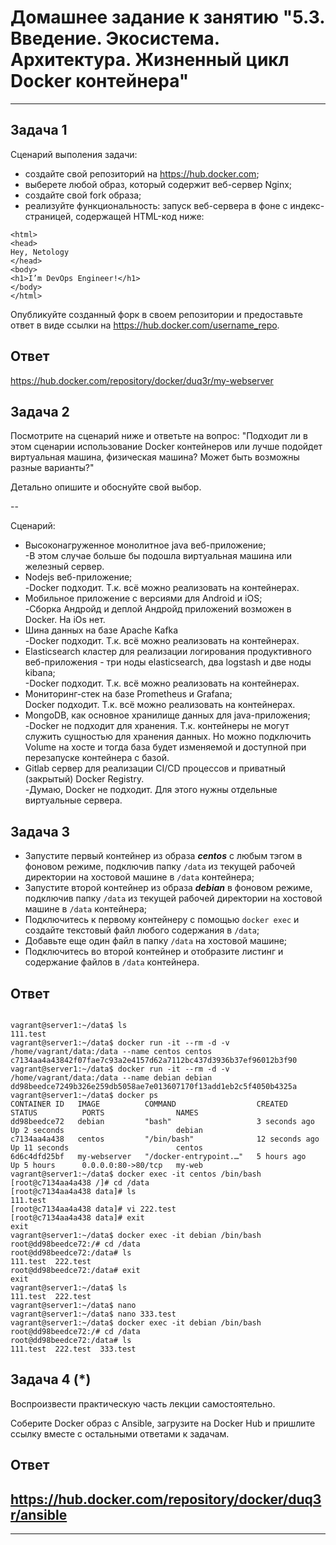 
# Домашнее задание к занятию "5.3. Введение. Экосистема. Архитектура. Жизненный цикл Docker контейнера"


---

## Задача 1

Сценарий выполения задачи:

- создайте свой репозиторий на https://hub.docker.com;
- выберете любой образ, который содержит веб-сервер Nginx;
- создайте свой fork образа;
- реализуйте функциональность:
запуск веб-сервера в фоне с индекс-страницей, содержащей HTML-код ниже:
```
<html>
<head>
Hey, Netology
</head>
<body>
<h1>I’m DevOps Engineer!</h1>
</body>
</html>
```
Опубликуйте созданный форк в своем репозитории и предоставьте ответ в виде ссылки на https://hub.docker.com/username_repo.

## Ответ <br>
https://hub.docker.com/repository/docker/duq3r/my-webserver

## Задача 2

Посмотрите на сценарий ниже и ответьте на вопрос:
"Подходит ли в этом сценарии использование Docker контейнеров или лучше подойдет виртуальная машина, физическая машина? Может быть возможны разные варианты?"

Детально опишите и обоснуйте свой выбор.

--

Сценарий:

- Высоконагруженное монолитное java веб-приложение;
  <Br>-В этом случае больше бы подошла виртуальная машина или железный сервер.
- Nodejs веб-приложение;
<br>-Docker подходит. Т.к. всё можно реализовать на контейнерах.
- Мобильное приложение c версиями для Android и iOS;
  <br>-Сборка Андройд и деплой Андройд приложений возможен в Docker. На iOs нет. 
- Шина данных на базе Apache Kafkа
   <br>-Docker подходит. Т.к. всё можно реализовать на контейнерах. 
- Elasticsearch кластер для реализации логирования продуктивного веб-приложения - три ноды elasticsearch, два logstash и две ноды kibana;
  <br>-Docker подходит. Т.к. всё можно реализовать на контейнерах.
- Мониторинг-стек на базе Prometheus и Grafana;
  <br>Docker подходит. Т.к. всё можно реализовать на контейнерах.
- MongoDB, как основное хранилище данных для java-приложения;
   <br>-Docker не подходит для хранения. Т.к. контейнеры не могут служить сущностью для хранения данных. Но можно подключить Volume на хосте и тогда база будет изменяемой и доступной при перезапуске контейнера с базой.
- Gitlab сервер для реализации CI/CD процессов и приватный (закрытый) Docker Registry.
   <br>-Думаю, Docker не подходит. Для этого нужны отдельные виртуальные сервера.

## Задача 3

- Запустите первый контейнер из образа ***centos*** c любым тэгом в фоновом режиме, подключив папку ```/data``` из текущей рабочей директории на хостовой машине в ```/data``` контейнера;
- Запустите второй контейнер из образа ***debian*** в фоновом режиме, подключив папку ```/data``` из текущей рабочей директории на хостовой машине в ```/data``` контейнера;
- Подключитесь к первому контейнеру с помощью ```docker exec``` и создайте текстовый файл любого содержания в ```/data```;
- Добавьте еще один файл в папку ```/data``` на хостовой машине;
- Подключитесь во второй контейнер и отобразите листинг и содержание файлов в ```/data``` контейнера.

## Ответ <br>
```text/x-sh

vagrant@server1:~/data$ ls
111.test
vagrant@server1:~/data$ docker run -it --rm -d -v /home/vagrant/data:/data --name centos centos
c7134aa4a43842f07fae7c93a2e4157d62a7112bc437d3936b37ef96012b3f90
vagrant@server1:~/data$ docker run -it --rm -d -v /home/vagrant/data:/data --name debian debian
dd98beedce7249b326e259db5058ae7e013607170f13add1eb2c5f4050b4325a
vagrant@server1:~/data$ docker ps
CONTAINER ID   IMAGE          COMMAND                  CREATED          STATUS          PORTS                NAMES
dd98beedce72   debian         "bash"                   3 seconds ago    Up 2 seconds                         debian
c7134aa4a438   centos         "/bin/bash"              12 seconds ago   Up 11 seconds                        centos
6d6c4dfd25bf   my-webserver   "/docker-entrypoint.…"   5 hours ago      Up 5 hours      0.0.0.0:80->80/tcp   my-web
vagrant@server1:~/data$ docker exec -it centos /bin/bash
[root@c7134aa4a438 /]# cd /data
[root@c7134aa4a438 data]# ls
111.test
[root@c7134aa4a438 data]# vi 222.test
[root@c7134aa4a438 data]# exit
exit
vagrant@server1:~/data$ docker exec -it debian /bin/bash
root@dd98beedce72:/# cd /data
root@dd98beedce72:/data# ls
111.test  222.test
root@dd98beedce72:/data# exit
exit
vagrant@server1:~/data$ ls
111.test  222.test
vagrant@server1:~/data$ nano
vagrant@server1:~/data$ nano 333.test
vagrant@server1:~/data$ docker exec -it debian /bin/bash
root@dd98beedce72:/# cd /data
root@dd98beedce72:/data# ls
111.test  222.test  333.test
```

## Задача 4 (*)

Воспроизвести практическую часть лекции самостоятельно.

Соберите Docker образ с Ansible, загрузите на Docker Hub и пришлите ссылку вместе с остальными ответами к задачам.

## Ответ <br>
https://hub.docker.com/repository/docker/duq3r/ansible
---



---